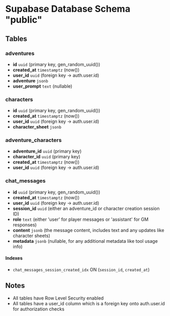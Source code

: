 # Supabase Database Schema "public"

## Tables

### adventures
- **id** `uuid` (primary key, gen_random_uuid())
- **created_at** `timestamptz` (now())
- **user_id** `uuid` (foreign key -> auth.user.id)
- **adventure** `jsonb`
- **user_prompt** `text` (nullable)

### characters
- **id** `uuid` (primary key, gen_random_uuid())
- **created_at** `timestamptz` (now())
- **user_id** `uuid` (foreign key -> auth.user.id)
- **character_sheet** `jsonb`

### adventure_characters
- **adventure_id** `uuid` (primary key)
- **character_id** `uuid` (primary key)
- **created_at** `timestamptz` (now())
- **user_id** `uuid` (foreign key -> auth.user.id)

### chat_messages
- **id** `uuid` (primary key, gen_random_uuid())
- **created_at** `timestamptz` (now())
- **user_id** `uuid` (foreign key -> auth.user.id)
- **session_id** `uuid` (either an adventure_id or character creation session ID)
- **role** `text` (either 'user' for player messages or 'assistant' for GM responses)
- **content** `jsonb` (the message content, includes text and any updates like character sheets)
- **metadata** `jsonb` (nullable, for any additional metadata like tool usage info)

#### Indexes
- `chat_messages_session_created_idx` ON (`session_id`, `created_at`)

## Notes
- All tables have Row Level Security enabled
- All tables have a user_id column which is a foreign key onto auth.user.id for authorization checks
